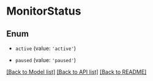 # MonitorStatus


## Enum

* `active` (value: `'active'`)

* `paused` (value: `'paused'`)

[[Back to Model list]](../README.md#documentation-for-models) [[Back to API list]](../README.md#documentation-for-api-endpoints) [[Back to README]](../README.md)
